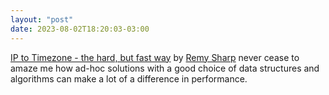 ```yaml
---
layout: "post"
date: 2023-08-02T18:20:03-03:00
---
```


[IP to Timezone - the hard, but fast way](https://remysharp.com/2023/06/29/ip-to-timezone-the-hard-but-fast-way) by [Remy Sharp](https://remysharp.com/) never cease to amaze me how ad-hoc solutions with a good choice of data structures and algorithms can make a lot of a difference in performance.
